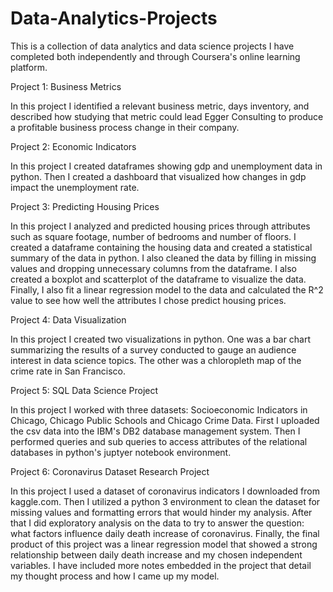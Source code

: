 # Data-Analytics-Projects

This is a collection of data analytics and data science projects I have completed both independently and through Coursera's online learning platform.

Project 1: Business Metrics

In this project I identified a relevant business metric, days inventory, and described how studying that metric could lead Egger Consulting to produce a profitable business process change in their company.

Project 2: Economic Indicators

In this project I created dataframes showing gdp and unemployment data in python. Then I created a dashboard that visualized how changes in gdp impact the unemployment rate.

Project 3: Predicting Housing Prices

In this project I analyzed and predicted housing prices through attributes such as square footage, number of bedrooms and number of floors. I created a dataframe containing the housing data and created a statistical summary of the data in python. I also cleaned the data by filling in missing values and dropping unnecessary columns from the dataframe. I also created a boxplot and scatterplot of the dataframe to visualize the data. Finally, I also fit a linear regression model to the data and calculated the R^2 value to see how well the attributes I chose predict housing prices.

Project 4: Data Visualization

In this project I created two visualizations in python. One was a bar chart summarizing the results of a survey conducted to gauge an audience interest in data science topics. The other was a chloropleth map of the crime rate in San Francisco.

Project 5: SQL Data Science Project

In this project I worked with three datasets: Socioeconomic Indicators in Chicago, Chicago Public Schools and Chicago Crime Data. First I uploaded the csv data into the IBM's DB2 database management system. Then I performed queries and sub queries to access attributes of the relational databases in python's juptyer notebook environment. 

Project 6: Coronavirus Dataset Research Project

In this project I used a dataset of coronavirus indicators I downloaded from kaggle.com. Then I utilized a python 3 environment to clean the dataset for missing values and formatting errors that would hinder my analysis. After that I did exploratory analysis on the data to try to answer the question: what factors influence daily death increase of coronavirus. Finally, the final product of this project was a linear regression model that showed a strong relationship between daily death increase and my chosen independent variables. I have included more notes embedded in the project that detail my thought process and how I came up my model.    
